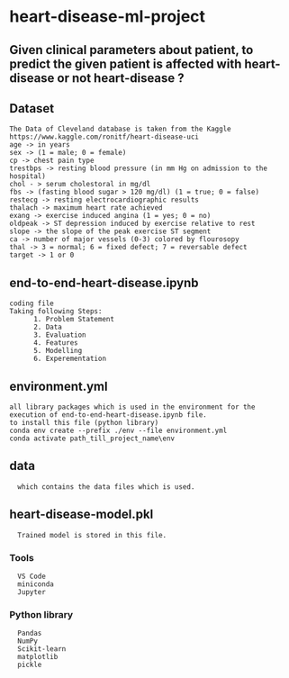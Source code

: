 # heart-disease-ml-project

## Given clinical parameters about patient, to predict the given patient is affected with heart-disease or not heart-disease ?
## Dataset
    The Data of Cleveland database is taken from the Kaggle https://www.kaggle.com/ronitf/heart-disease-uci
    age -> in years
    sex -> (1 = male; 0 = female)
    cp -> chest pain type
    trestbps -> resting blood pressure (in mm Hg on admission to the hospital)
    chol - > serum cholestoral in mg/dl
    fbs -> (fasting blood sugar > 120 mg/dl) (1 = true; 0 = false)
    restecg -> resting electrocardiographic results
    thalach -> maximum heart rate achieved
    exang -> exercise induced angina (1 = yes; 0 = no)
    oldpeak -> ST depression induced by exercise relative to rest
    slope -> the slope of the peak exercise ST segment
    ca -> number of major vessels (0-3) colored by flourosopy
    thal -> 3 = normal; 6 = fixed defect; 7 = reversable defect
    target -> 1 or 0


## end-to-end-heart-disease.ipynb
    coding file
    Taking following Steps:
          1. Problem Statement
          2. Data
          3. Evaluation
          4. Features
          5. Modelling
          6. Experementation
          
## environment.yml
    all library packages which is used in the environment for the execution of end-to-end-heart-disease.ipynb file.
    to install this file (python library)
    conda env create --prefix ./env --file environment.yml
    conda activate path_till_project_name\env
    
## data
      which contains the data files which is used.
      
## heart-disease-model.pkl
      Trained model is stored in this file.

### Tools
      VS Code
      miniconda
      Jupyter

### Python library
      Pandas
      NumPy
      Scikit-learn
      matplotlib
      pickle 
